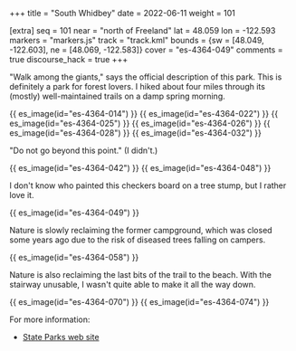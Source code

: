 +++
title = "South Whidbey"
date = 2022-06-11
weight = 101

[extra]
seq = 101
near = "north of Freeland"
lat = 48.059
lon = -122.593
markers = "markers.js"
track = "track.kml"
bounds = {sw = [48.049, -122.603], ne = [48.069, -122.583]}
cover = "es-4364-049"
comments = true
discourse_hack = true
+++

"Walk among the giants," says the official description of this park. This is definitely a park for forest lovers. I hiked about four miles through its (mostly) well-maintained trails on a damp spring morning.

<!-- more -->

{{ es_image(id="es-4364-014") }}
{{ es_image(id="es-4364-022") }}
{{ es_image(id="es-4364-025") }}
{{ es_image(id="es-4364-026") }}
{{ es_image(id="es-4364-028") }}
{{ es_image(id="es-4364-032") }}

"Do not go beyond this point." (I didn't.)

{{ es_image(id="es-4364-042") }}
{{ es_image(id="es-4364-048") }}

I don't know who painted this checkers board on a tree stump, but I rather love it.

{{ es_image(id="es-4364-049") }}

Nature is slowly reclaiming the former campground, which was closed some years ago due to the risk of diseased trees falling on campers.

{{ es_image(id="es-4364-058") }}

Nature is also reclaiming the last bits of the trail to the beach. With the stairway unusable, I wasn't quite able to make it all the way down.

{{ es_image(id="es-4364-070") }}
{{ es_image(id="es-4364-074") }}

For more information:

* [State Parks web site](https://www.parks.wa.gov/585/South-Whidbey)

